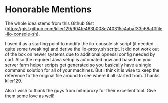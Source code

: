 # Honorable Mentions

The whole idea stems from this Github Gist (https://gist.github.com/kiler129/904fe463b008e740315c4abaf33c68af#file-ilo-console-sh).

I used it as a starting point to modify the ilo-console.sh script (it needed quite some tweaking) and derive the ilo-proxy.sh script.
It did not work out of the box on newer systems due to additional opnessl config needed by curl. Also the required Java setup is automated now and
based on your server farm helper scripts get generated so you basically have a single command solution for all of your machines.
But I think it is wise to keep the reference to the original file around to see where it all started from. Thanks kiler129.

Also I wish to thank the guys from mitmproxy for their excellent tool. Give them some love as well!
